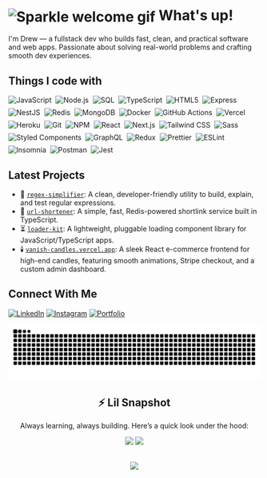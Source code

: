 <h1><img src="https://media.giphy.com/media/hvRJCLFzcasrR4ia7z/giphy.gif" alt="Sparkle welcome gif" width="30" style="vertical-align: middle;" /> What's up!</h1>
<p>I'm Drew — a fullstack dev who builds fast, clean, and practical software and web apps. Passionate about solving real-world problems and crafting smooth dev experiences.</p>

<h2>Things I code with</h2>

<div style="display: flex; flex-wrap: wrap; gap: 8px; align-items: center;">
  <!-- Languages & Core -->
  <img src="https://img.shields.io/badge/JavaScript-F7DF1E?style=flat&logo=javascript&logoColor=black" alt="JavaScript" />
  <img src="https://img.shields.io/badge/Node.js-339933?style=flat&logo=node.js&logoColor=white" alt="Node.js" />
  <img src="https://img.shields.io/badge/SQL-4479A1?style=flat&logo=postgresql&logoColor=white" alt="SQL" />
  <img src="https://img.shields.io/badge/TypeScript-3178C6?style=flat&logo=typescript&logoColor=white" alt="TypeScript" />
  <img src="https://img.shields.io/badge/HTML5-E34F26?style=flat&logo=html5&logoColor=white" alt="HTML5" />

  <!-- Backend & DevOps -->
  <img src="https://img.shields.io/badge/Express-000000?style=flat&logo=express&logoColor=white" alt="Express" />
  <img src="https://img.shields.io/badge/NestJS-E0234E?style=flat&logo=nestjs&logoColor=white" alt="NestJS" />
  <img src="https://img.shields.io/badge/Redis-DC382D?style=flat&logo=redis&logoColor=white" alt="Redis" />
  <img src="https://img.shields.io/badge/MongoDB-47A248?style=flat&logo=mongodb&logoColor=white" alt="MongoDB" />
  <img src="https://img.shields.io/badge/Docker-2496ED?style=flat&logo=docker&logoColor=white" alt="Docker" />
  <img src="https://img.shields.io/badge/GitHub_Actions-2088FF?style=flat&logo=github-actions&logoColor=white" alt="GitHub Actions" />
  <img src="https://img.shields.io/badge/Vercel-000000?style=flat&logo=vercel&logoColor=white" alt="Vercel" />
  <img src="https://img.shields.io/badge/Heroku-430098?style=flat&logo=heroku&logoColor=white" alt="Heroku" />
  <img src="https://img.shields.io/badge/Git-F05032?style=flat&logo=git&logoColor=white" alt="Git" />
  <img src="https://img.shields.io/badge/NPM-CB3837?style=flat&logo=npm&logoColor=white" alt="NPM" />

  <!-- Frontend -->
  <img src="https://img.shields.io/badge/React-61DAFB?style=flat&logo=react&logoColor=black" alt="React" />
  <img src="https://img.shields.io/badge/Next.js-000000?style=flat&logo=next.js&logoColor=white" alt="Next.js" />
  <img src="https://img.shields.io/badge/Tailwind_CSS-38B2AC?style=flat&logo=tailwind-css&logoColor=white" alt="Tailwind CSS" />
  <img src="https://img.shields.io/badge/Sass-CC6699?style=flat&logo=sass&logoColor=white" alt="Sass" />
  <img src="https://img.shields.io/badge/Styled_Components-DB7093?style=flat&logo=styled-components&logoColor=white" alt="Styled Components" />
  <img src="https://img.shields.io/badge/GraphQL-E10098?style=flat&logo=graphql&logoColor=white" alt="GraphQL" />
  <img src="https://img.shields.io/badge/Redux-764ABC?style=flat&logo=redux&logoColor=white" alt="Redux" />

  <!-- Tools -->
  <img src="https://img.shields.io/badge/Prettier-F7B93E?style=flat&logo=prettier&logoColor=black" alt="Prettier" />
  <img src="https://img.shields.io/badge/ESLint-4B32C3?style=flat&logo=eslint&logoColor=white" alt="ESLint" />
  <img src="https://img.shields.io/badge/Insomnia-4000BF?style=flat&logo=insomnia&logoColor=white" alt="Insomnia" />
  <img src="https://img.shields.io/badge/Postman-FF6C37?style=flat&logo=postman&logoColor=white" alt="Postman" />
  <img src="https://img.shields.io/badge/Jest-C21325?style=flat&logo=jest&logoColor=white" alt="Jest" />
</div>

<h2>Latest Projects</h2>

- 🧠 [`regex-simplifier`](https://www.npmjs.com/package/@the-node-forge/regex-simplifier): A clean, developer-friendly utility to build, explain, and test regular expressions.  
- 🔗 [`url-shortener`](https://www.npmjs.com/package/@the-node-forge/url-shortener): A simple, fast, Redis-powered shortlink service built in TypeScript.  
- ⏳ [`loader-kit`](https://www.npmjs.com/package/@the-node-forge/loader-kit): A lightweight, pluggable loading component library for JavaScript/TypeScript apps.  
- 🕯️ [`vanish-candles.vercel.app`](https://vanish-candles.vercel.app): A sleek React e-commerce frontend for high-end candles, featuring smooth animations, Stripe checkout, and a custom admin dashboard.


<h2>Connect With Me</h2>

[![LinkedIn](https://img.shields.io/badge/LinkedIn-0A66C2?style=flat&logo=linkedin&logoColor=white)](https://www.linkedin.com/in/andrewgomez1992)
[![Instagram](https://img.shields.io/badge/Instagram-E4405F?style=flat&logo=instagram&logoColor=white)](https://instagram.com/_drewgomez_)
[![Portfolio](https://img.shields.io/badge/Portfolio-000000?style=flat&logo=vercel&logoColor=white)](https://react-portfolio-tau-orcin.vercel.app/)

<div align="center">
<picture>
  <source media="(prefers-color-scheme: dark)" srcset="https://raw.githubusercontent.com/andrewgomez1992/snk/output/github-snake-dark.svg" />
  <source media="(prefers-color-scheme: light)" srcset="https://raw.githubusercontent.com/andrewgomez1992/snk/output/github-snake.svg" />
  <img alt="github contribution grid snake animation" src="https://raw.githubusercontent.com/andrewgomez1992/snk/output/github-snake.svg" />
</picture>
</div>

<h2 align="center">⚡ Lil Snapshot</h2>

<p align="center">Always learning, always building. Here’s a quick look under the hood:</p>

<div align="center">
  <!-- GitHub Stats -->
  <img width="390" src="https://github-readme-stats.vercel.app/api?username=andrewgomez1992&show_icons=true&theme=tokyonight&hide_border=true&rank_icon=github" />
  <img width="390" src="https://github-readme-stats.vercel.app/api/top-langs/?username=andrewgomez1992&layout=compact&theme=tokyonight&hide_border=true" />
</div>

<br/>

<p align="center">
  <img src="https://capsule-render.vercel.app/api?type=waving&color=5D3FD3&height=100&section=footer"/>
</p>
